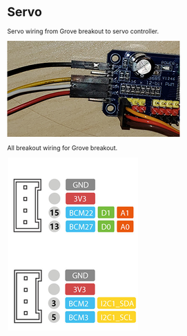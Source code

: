# Servo

Servo wiring from Grove breakout to servo controller.

![Servo wiring](./servo_wiring.jpg)

All breakout wiring for Grove breakout.

![Grove to i2c breakout](./grove_breakout_to_i2c.png)
